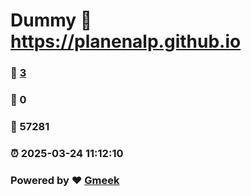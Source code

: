 # Dummy :link: https://planenalp.github.io 
### :page_facing_up: [3](https://planenalp.github.io/tag.html) 
### :speech_balloon: 0 
### :hibiscus: 57281 
### :alarm_clock: 2025-03-24 11:12:10 
### Powered by :heart: [Gmeek](https://github.com/Meekdai/Gmeek)
